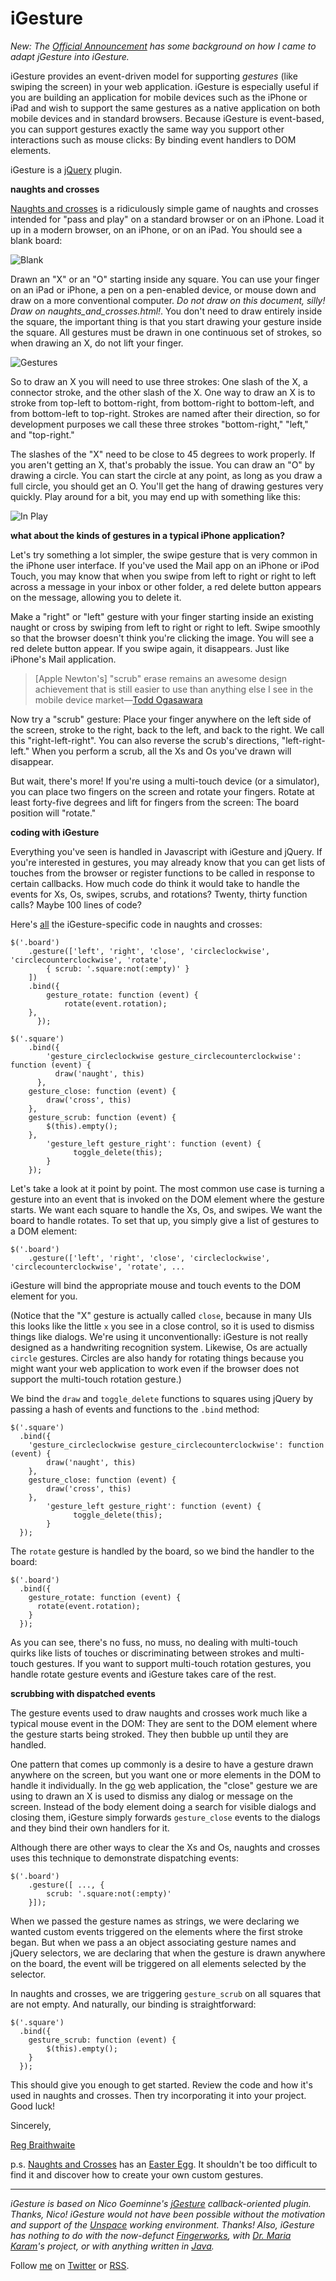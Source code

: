 iGesture
===
*New: The [Official Announcement][announce] has some background on how I came to adapt jGesture into iGesture.*

iGesture provides an event-driven model for supporting *gestures* (like swiping the screen) in your web application. iGesture is especially useful if you are building an application for mobile devices such as the iPhone or iPad and wish to support the same gestures as a native application on both mobile devices and in standard browsers. Because iGesture is event-based, you can support gestures exactly the same way you support other interactions such as mouse clicks: By binding event handlers to DOM elements.

iGesture is a [jQuery][jq] plugin.

**naughts and crosses**

[Naughts and crosses][nc] is a ridiculously simple game of naughts and crosses intended for "pass and play" on a standard browser or on an iPhone. Load it up in a modern browser, on an iPhone, or on an iPad. You should see a blank board:

![Blank][blank]

Drawn an "X" or an "O" starting inside any square. You can use your finger on an iPad or iPhone, a pen on a pen-enabled device, or mouse down and draw on a more conventional computer. *Do not draw on this document, silly! Draw on naughts\_and\_crosses.html!*. You don't need to draw entirely inside the square, the important thing is that you start drawing your gesture inside the square. All gestures must be drawn in one continuous set of strokes, so when drawing an X, do not lift your finger.

![Gestures][gestures]

So to draw an X you will need to use three strokes: One slash of the X, a connector stroke, and the other slash of the X. One way to draw an X is to stroke from top-left to bottom-right, from bottom-right to bottom-left, and from bottom-left to top-right. Strokes are named after their direction, so for development purposes we call these three strokes "bottom-right," "left," and "top-right."

The slashes of the "X" need to be close to 45 degrees to work properly. If you aren't getting an X, that's probably the issue. You can draw an "O" by drawing a circle. You can start the circle at any point, as long as you draw a full circle, you should get an O. You'll get the hang of drawing gestures very quickly. Play around for a bit, you may end up with something like this:

![In Play][oxox]

**what about the kinds of gestures in a typical iPhone application?**

Let's try something a lot simpler, the swipe gesture that is very common in the iPhone user interface. If you've used the Mail app on an iPhone or iPod Touch, you may know that when you swipe from left to right or right to left across a message in your inbox or other folder, a red delete button appears on the message, allowing you to delete it.

Make a "right" or "left" gesture with your finger starting inside an existing naught or cross by swiping from left to right or right to left. Swipe smoothly so that the browser doesn't think you're clicking the image. You will see a red delete button appear. If you swipe again, it disappears. Just like iPhone's Mail application.

> [Apple Newton's] "scrub" erase remains an awesome design achievement that is still easier to use than anything else I see in the mobile device market&#8212;[Todd Ogasawara][quote]

Now try a "scrub" gesture: Place your finger anywhere on the left side of the screen, stroke to the right, back to the left, and back to the right. We call this "right-left-right". You can also reverse the scrub's directions, "left-right-left." When you perform a scrub, all the Xs and Os you've drawn will disappear.

But wait, there's more! If you're using a multi-touch device (or a simulator), you can place two fingers on the screen and rotate your fingers. Rotate at least forty-five degrees and lift for fingers from the screen: The board position will "rotate."

**coding with iGesture**

Everything you've seen is handled in Javascript with iGesture and jQuery. If you're interested in gestures, you may already know that you can get lists of touches from the browser or register functions to be called in response to certain callbacks. How much code do think it would take to handle the events for Xs, Os, swipes, scrubs, and rotations? Twenty, thirty function calls? Maybe 100 lines of code?

Here's <u>all</u> the iGesture-specific code in naughts and crosses:

    $('.board')
	    .gesture(['left', 'right', 'close', 'circleclockwise', 'circlecounterclockwise', 'rotate',
  			{ scrub: '.square:not(:empty)' }
  		])
	    .bind({
  			gesture_rotate: function (event) {
  				rotate(event.rotation);
  	    },
		  });

    $('.square')
	    .bind({
  			'gesture_circleclockwise gesture_circlecounterclockwise': function (event) {
  		      draw('naught', this)
  		  },
  	    gesture_close: function (event) {
  	        draw('cross', this)
  	    },
  	    gesture_scrub: function (event) {
  	        $(this).empty();
  	    },
  			'gesture_left gesture_right': function (event) {
  				  toggle_delete(this);
  			}
		});
	    
Let's take a look at it point by point. The most common use case is turning a gesture into an event that is invoked on the DOM element where the gesture starts. We want each square to handle the Xs, Os, and swipes. We want the board to handle rotates. To set that up, you simply give a list of gestures to a DOM element:

    $('.board')
	    .gesture(['left', 'right', 'close', 'circleclockwise', 'circlecounterclockwise', 'rotate', ...
    
iGesture will bind the appropriate mouse and touch events to the DOM element for you.

(Notice that the "X" gesture is actually called `close`, because in many UIs this looks like the little `x` you see in a close control, so it is used to dismiss things like dialogs. We're using it unconventionally: iGesture is not really designed as a handwriting recognition system. Likewise, Os are actually `circle` gestures. Circles are also handy for rotating things because you might want your web application to work even if the browser does not support the multi-touch rotation gesture.)

We bind the `draw` and `toggle_delete` functions to squares using jQuery by passing a hash of events and functions to the `.bind` method:

    $('.square')
      .bind({
        'gesture_circleclockwise gesture_circlecounterclockwise': function (event) {
            draw('naught', this)
        },
        gesture_close: function (event) {
          	draw('cross', this)
        },
  			'gesture_left gesture_right': function (event) {
  				  toggle_delete(this);
  			}
      });
	    
The `rotate` gesture is handled by the board, so we bind the handler to the board:

    $('.board')
      .bind({
        gesture_rotate: function (event) {
          rotate(event.rotation);
        }
      });

As you can see, there's no fuss, no muss, no dealing with multi-touch quirks like lists of touches or discriminating between strokes and multi-touch gestures. If you want to support multi-touch rotation gestures, you handle rotate gesture events and iGesture takes care of the rest.

**scrubbing with dispatched events**

The gesture events used to draw naughts and crosses work much like a typical mouse event in the DOM: They are sent to the DOM element where the gesture starts being stroked. They then bubble up until they are handled.

One pattern that comes up commonly is a desire to have a gesture drawn anywhere on the screen, but you want one or more elements in the DOM to handle it individually. In the [go][go] web application, the "close" gesture we are using to drawn an X is used to dismiss any dialog or message on the screen. Instead of the body element doing a search for visible dialogs and closing them, iGesture simply forwards `gesture_close` events to the dialogs and they bind their own handlers for it.

Although there are other ways to clear the Xs and Os, naughts and crosses uses this technique to demonstrate dispatching events:

    $('.board')
	    .gesture([ ..., {
	        scrub: '.square:not(:empty)'
	    }]);

When we passed the gesture names as strings, we were declaring we wanted custom events triggered on the elements where the first stroke began. But when we pass a an object associating gesture names and jQuery selectors, we are declaring that when the gesture is drawn anywhere on the board, the event will be triggered on all elements selected by the selector.

In naughts and crosses, we are triggering `gesture_scrub` on all squares that are not empty. And naturally, our binding is straightforward:

    $('.square')
      .bind({
        gesture_scrub: function (event) {
          	$(this).empty();
        }
      });
		
This should give you enough to get started. Review the code and how it's used in naughts and crosses. Then try incorporating it into your project. Good luck!

Sincerely,

[Reg Braithwaite][reg]

p.s. [Naughts and Crosses][nc] has an [Easter Egg][eegg]. It shouldn't be too difficult to find it and discover how to create your own custom gestures.

---

*iGesture is based on Nico Goeminne's [jGesture][jg] callback-oriented plugin. Thanks, Nico! iGesture would not have been possible without the motivation and support of the [Unspace](http://unspace.ca/ "Unspace") working environment. Thanks! Also, iGesture has nothing to do with the now-defunct [Fingerworks][fw], with [Dr. Maria Karam][mk]'s project, or with anything written in [Java][java].*
  
Follow [me](http://reginald.braythwayt.com) on [Twitter](http://twitter.com/raganwald) or [RSS](http://feeds.feedburner.com/raganwald "raganwald's rss feed").

[blank]: /raganwald/iGesture/raw/master/about/blank.png  "Blank"
[gestures]: /raganwald/iGesture/raw/master/about/gestures.png  "Example Gestures"
[oxox]: /raganwald/iGesture/raw/master/about/oxox.png  "In Play"

[mcu]: http://ozmm.org/posts/javascript_style.html "JavaScript Style"
[go]: http://github.com/raganwald/go "Go"
[fw]: http://www.fingerworks.com/index.html
[mk]: http://users.ecs.soton.ac.uk/amrk03r/
[java]: http://sourceforge.net/projects/igesture/
[reg]: http://reginald.braythwayt.com
[nc]: http://raganwald.github.com/iGesture/naughts_and_crosses.html
[jq]: http://jquery.com
[jg]: http://web.siruna.com/nico/jgesture/documentation.html
[announce]: http://github.com/raganwald/homoiconic/blob/master/2010/04/igesture.md#readme "Announcing iGesture"
[eegg]: http://en.wikipedia.org/wiki/Easter_egg_(media)
[quote]: http://www.mediabistro.com/mobilecontenttoday/apple/apple_newton_developer_returns_after_15_years_tablet_in_apples_future_137076.asp